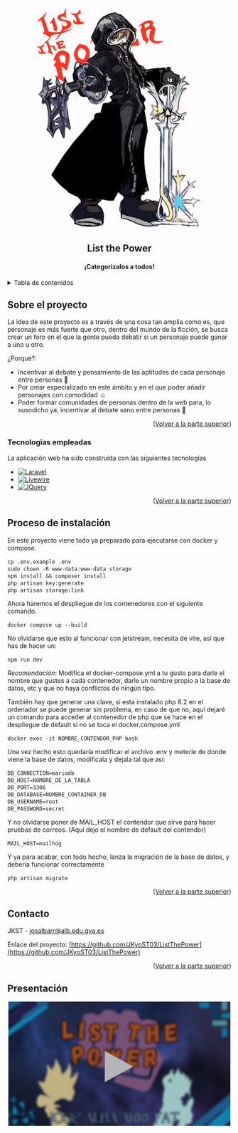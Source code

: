 <a id="readme-top"></a>

<!-- PROJECT LOGO -->
<br />
<div align="center">
  <a href="https://github.com/JKyoST03/ListThePower">
    <img src="https://raw.githubusercontent.com/tetoterritory10/icons/refs/heads/main/IconsNotMine/ListTheRoxas.png" alt="Logo">
  </a>

  <h2 align="center">List the Power</h2>

  <h4 align="center">
    ¡Categorizalos a todos!
  </h4>
</div>

<!-- TABLE OF CONTENTS -->
<details>
  <summary>Tabla de contenidos</summary>
  <ol>
    <li><a href="#sobre-el-proyecto">Sobre el proyecto</a></li>
    <li><a href="#tecnologias-empleadas">Tecnologias empleadas</a></li>
    <li><a href="#proceso-de-instalación">Proceso de instalación</a></li>
    <li><a href="#contacto">Contacto</a></li>
  </ol>
</details>



<!-- ABOUT THE PROJECT -->
## Sobre el proyecto

La idea de este proyecto es a través de una cosa tan amplia como es, que personaje es más fuerte que otro, dentro del mundo de la ficción, se busca crear un foro en el que la gente pueda debatir si un personaje puede ganar a uno u otro.

¿Porqué?:
* Incentivar al debate y pensamiento de las aptitudes de cada personaje entre personas 🧠
* Por crear especializado en este ámbito y en el que poder añadir personajes con comodidad ☺️
* Poder formar comunidades de personas dentro de la web para, lo susodicho ya, incentivar al debate sano entre personas 👥

<p align="right">(<a href="#readme-top">Volver a la parte superior</a>)</p>



### Tecnologias empleadas
La aplicación web ha sido construida con las siguientes tecnologías

* [![Laravel][Laravel.com]][Laravel-url]
* [![Livewire][Livewire.com]][Livewire-url]
* [![JQuery][JQuery.com]][JQuery-url]

<p align="right">(<a href="#readme-top">Volver a la parte superior</a>)</p>

<!-- INSTALLATION -->
## Proceso de instalación

En este proyecto viene todo ya preparado para ejecutarse con docker y compose.

    cp .env.example .env
    sudo chown -R www-data:www-data storage
    npm install && composer install
    php artisan key:generate
    php artisan storage:link

Ahora haremos el despliegue de los contenedores con el siguiente comando.

    docker compose up --build
   
No olvidarse que esto al funcionar con jetstream, necesita de vite, así que has de hacer un:

    npm run dev
  
*Recomendación*: Modifica el docker-compose.yml a tu gusto para darle el nombre que gustes a cada contenedor, darle un nombre propio a la base de datos, etc y que no haya conflictos de ningún tipo.

También hay que generar una clave, si esta instalado php 8.2 en el ordenador se puede generar sin problema, en caso de que no, aquí dejaré un comando para acceder al contenedor de php que se hace en el despliegue de default si no se toca el docker.compose.yml

    docker exec -it NOMBRE_CONTENDOR_PHP bash

Una vez hecho esto quedaría modificar el archivo .env y meterle de donde viene la base de datos, modificala y dejala tal que así:
    
    DB_CONNECTION=mariadb
    DB_HOST=NOMBRE_DE_LA_TABLA
    DB_PORT=3306
    DB_DATABASE=NOMBRE_CONTAINER_DB
    DB_USERNAME=root
    DB_PASSWORD=secret

Y no olvidarse poner de MAIL_HOST el contendor que sirve para hacer pruebas de correos.
(Aquí dejo el nombre de default del contendor)

    MAIL_HOST=mailhog

Y ya para acabar, con todo hecho, lanza la migración de la base de datos, y debería funcionar correctamente

    php artisan migrate

<p align="right">(<a href="#readme-top">Volver a la parte superior</a>)</p>

<!-- CONTACT -->
## Contacto

JKST - josalbarr@alb.edu.gva.es

Enlace del proyecto: [https://github.com/JKyoST03/ListThePower](https://github.com/JKyoST03/ListThePower)


<p align="right">(<a href="#readme-top">Volver a la parte superior</a>)</p>

## Presentación
<div style="text-align: center;">
    <a href="https://www.canva.com/design/DAGprBFlqJ8/OqOGf7s3cdZoDVooxGHc1Q/edit?utm_content=DAGprBFlqJ8&utm_campaign=designshare&utm_medium=link2&utm_source=sharebutton">
        <img src="presentacion-demo-preview.png" width="500" alt="Logo">
    </a>
</div>



<!-- MARKDOWN LINKS & IMAGES -->
<!-- https://www.markdownguide.org/basic-syntax/#reference-style-links -->
[contributors-shield]: https://img.shields.io/github/contributors/othneildrew/Best-README-Template.svg?style=for-the-badge
[contributors-url]: https://github.com/othneildrew/Best-README-Template/graphs/contributors
[forks-shield]: https://img.shields.io/github/forks/othneildrew/Best-README-Template.svg?style=for-the-badge
[forks-url]: https://github.com/othneildrew/Best-README-Template/network/members
[stars-shield]: https://img.shields.io/github/stars/othneildrew/Best-README-Template.svg?style=for-the-badge
[stars-url]: https://github.com/othneildrew/Best-README-Template/stargazers
[issues-shield]: https://img.shields.io/github/issues/othneildrew/Best-README-Template.svg?style=for-the-badge
[issues-url]: https://github.com/othneildrew/Best-README-Template/issues
[license-shield]: https://img.shields.io/github/license/othneildrew/Best-README-Template.svg?style=for-the-badge
[license-url]: https://github.com/othneildrew/Best-README-Template/blob/master/LICENSE.txt
[linkedin-shield]: https://img.shields.io/badge/-LinkedIn-black.svg?style=for-the-badge&logo=linkedin&colorB=555
[linkedin-url]: https://linkedin.com/in/othneildrew
[product-screenshot]: images/screenshot.png
[Next.js]: https://img.shields.io/badge/next.js-000000?style=for-the-badge&logo=nextdotjs&logoColor=white
[Next-url]: https://nextjs.org/
[React.js]: https://img.shields.io/badge/React-20232A?style=for-the-badge&logo=react&logoColor=61DAFB
[React-url]: https://reactjs.org/
[Vue.js]: https://img.shields.io/badge/Vue.js-35495E?style=for-the-badge&logo=vuedotjs&logoColor=4FC08D
[Vue-url]: https://vuejs.org/
[Angular.io]: https://img.shields.io/badge/Angular-DD0031?style=for-the-badge&logo=angular&logoColor=white
[Angular-url]: https://angular.io/
[Svelte.dev]: https://img.shields.io/badge/Svelte-4A4A55?style=for-the-badge&logo=svelte&logoColor=FF3E00
[Svelte-url]: https://svelte.dev/
[Laravel.com]: https://img.shields.io/badge/Laravel-FF2D20?style=for-the-badge&logo=laravel&logoColor=white
[Laravel-url]: https://laravel.com
[Bootstrap.com]: https://img.shields.io/badge/Bootstrap-563D7C?style=for-the-badge&logo=bootstrap&logoColor=white
[Bootstrap-url]: https://getbootstrap.com
[JQuery.com]: https://img.shields.io/badge/jQuery-0769AD?style=for-the-badge&logo=jquery&logoColor=white
[JQuery-url]: https://jquery.com 
[Livewire.com]: https://img.shields.io/badge/Livewire-3C3C3C?style=for-the-badge&logo=laravel&logoColor=white
[Livewire-url]: https://livewire.laravel.com
